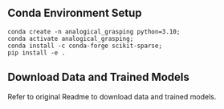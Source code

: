 ## Conda Environment Setup

```
conda create -n analogical_grasping python=3.10;
conda activate analogical_grasping;
conda install -c conda-forge scikit-sparse;
pip install -e .
```

## Download Data and Trained Models

Refer to original Readme to download data and trained models.
